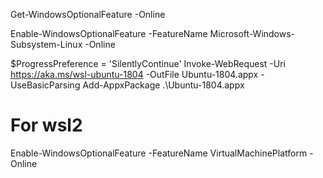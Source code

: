 
Get-WindowsOptionalFeature -Online



Enable-WindowsOptionalFeature -FeatureName Microsoft-Windows-Subsystem-Linux -Online

$ProgressPreference = 'SilentlyContinue'
Invoke-WebRequest -Uri https://aka.ms/wsl-ubuntu-1804 -OutFile Ubuntu-1804.appx -UseBasicParsing
Add-AppxPackage .\Ubuntu-1804.appx
# For wsl2
Enable-WindowsOptionalFeature -FeatureName VirtualMachinePlatform -Online

